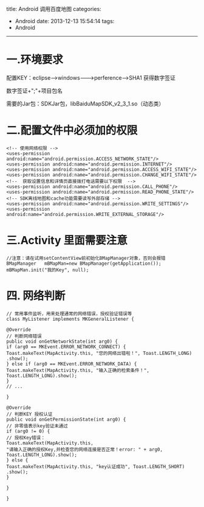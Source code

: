title: Android 调用百度地图
categories:
  - Android
date: 2013-12-13 15:54:14
tags:
  - Android
---

# 一.环境要求

配置KEY：eclipse——>windows-——>perference——>SHA1 获得数字签证

数字签证+";"+项目包名

需要的Jar包：SDKJar包，libBaiduMapSDK_v2_3_1.so（动态类）

# 二.配置文件中必须加的权限
```
<!-- 使用网络权限 -->
<uses-permission android:name="android.permission.ACCESS_NETWORK_STATE"/>
<uses-permission android:name="android.permission.INTERNET"/>
<uses-permission android:name="android.permission.ACCESS_WIFI_STATE"/>
<uses-permission android:name="android.permission.CHANGE_WIFI_STATE"/>
<!--  获取设置信息和详情页直接拨打电话需要以下权限  -->
<uses-permission android:name="android.permission.CALL_PHONE"/>
<uses-permission android:name="android.permission.READ_PHONE_STATE"/>
<!-- SDK离线地图和cache功能需要读写外部存储 -->
<uses-permission android:name="android.permission.WRITE_SETTINGS"/>
<uses-permission android:name="android.permission.WRITE_EXTERNAL_STORAGE"/>
```

# 三.Activity 里面需要注意
```
//注意：请在试用setContentView前初始化BMapManager对象，否则会报错
BMapManager   mBMapMan=new BMapManager(getApplication());  mBMapMan.init("我的Key", null);
```

# 四. 网络判断
```
// 常用事件监听，用来处理通常的网络错误，授权验证错误等
class MyListener implements MKGeneralListener {

@Override
// 判断网络错误
public void onGetNetworkState(int arg0) {
if (arg0 == MKEvent.ERROR_NETWORK_CONNECT) {
Toast.makeText(MapActivity.this, "您的网络出错啦！", Toast.LENGTH_LONG)
.show();
} else if (arg0 == MKEvent.ERROR_NETWORK_DATA) {
Toast.makeText(MapActivity.this, "输入正确的检索条件！",
Toast.LENGTH_LONG).show();
}
// ...

}

@Override
// 判断KEY 授权认证
public void onGetPermissionState(int arg0) {
// 非零值表示key验证未通过
if (arg0 != 0) {
// 授权Key错误：
Toast.makeText(MapActivity.this,
"请输入正确的授权Key,并检查您的网络连接是否正常！error: " + arg0,
Toast.LENGTH_LONG).show();
} else {
Toast.makeText(MapActivity.this, "key认证成功", Toast.LENGTH_SHORT)
.show();
}

}

}
```